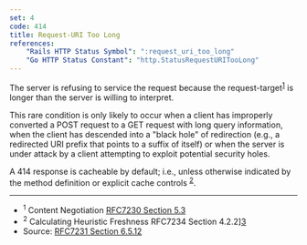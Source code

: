 ```yaml
---
set: 4
code: 414
title: Request-URI Too Long
references:
    "Rails HTTP Status Symbol": ":request_uri_too_long"
    "Go HTTP Status Constant": "http.StatusRequestURITooLong"
---
```


The server is refusing to service the request because the
request-target<sup>[1](#ref-1)</sup> is longer than the server is willing to
interpret.

This rare condition is only likely to occur when a client has improperly
converted a POST request to a GET request with long query information, when the
client has descended into a "black hole" of redirection (e.g., a redirected URI
prefix that points to a suffix of itself) or when the server is under attack by
a client attempting to exploit potential security holes.

A 414 response is cacheable by default; i.e., unless otherwise indicated by the
method definition or explicit cache controls <sup>[2](#ref-2)</sup>.

---

* <span id="ref-1"><sup>1</sup> Content Negotiation
[RFC7230 Section 5.3][2]</span>
* <span id="ref-2"><sup>2</sup> Calculating Heuristic Freshness
RFC7234 Section 4.2.2][3]</span>
* Source: [RFC7231 Section 6.5.12][1]

[1]: <http://tools.ietf.org/html/rfc7231#section-6.5.12>
[2]: <http://tools.ietf.org/html/rfc7231#section-5.3>
[3]: <http://tools.ietf.org/html/rfc7234#section-4.2.2>
